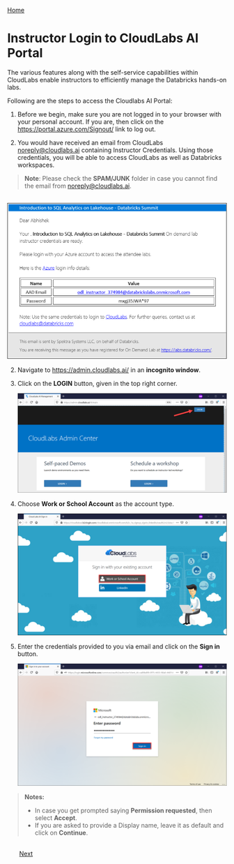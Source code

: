 [Home](./../README.md)

# Instructor Login to CloudLabs AI Portal 

The various features along with the self-service capabilities within CloudLabs enable instructors to efficiently manage the Databricks hands-on labs.

Following are the steps to access the Cloudlabs AI Portal:

1. Before we begin, make sure you are not logged in to your browser with your personal account. If you are, then click on the <https://portal.azure.com/Signout/> link to log out.

2. You would have received an email from CloudLabs <noreply@cloudlabs.ai> containing Instructor Credentials. Using those credentials, you will be able to access CloudLabs as well as Databricks workspaces.

>**Note**: Please check the **SPAM/JUNK** folder in case you cannot find the email from <noreply@cloudlabs.ai>.

   &nbsp;&nbsp;&nbsp;&nbsp;&nbsp;&nbsp;&nbsp;![](media/image00.png)

2. Navigate to <https://admin.cloudlabs.ai/> in an **incognito window**. 

3. Click on the **LOGIN** button, given in the top right corner.

   ![](media/image01.png)

4. Choose **Work or School Account** as the account type.
    
   ![](media/image02.png) 
    
5. Enter the credentials provided to you via email and click on the **Sign in** button.

   ![](media/image03.png) 
  
> **Notes:** 
> - In case you get prompted saying **Permission requested**, then select **Accept**.
> - If you are asked to provide a Display name, leave it as default and click on **Continue**.
>  
 

&nbsp;&nbsp;&nbsp;&nbsp;&nbsp;&nbsp;&nbsp;&nbsp;&nbsp;&nbsp;&nbsp;&nbsp;&nbsp;&nbsp;&nbsp;&nbsp;&nbsp;&nbsp;&nbsp;&nbsp;&nbsp;&nbsp;&nbsp;&nbsp;&nbsp;&nbsp;&nbsp;&nbsp;&nbsp;&nbsp;&nbsp;&nbsp;&nbsp;&nbsp;&nbsp;&nbsp;&nbsp;&nbsp;&nbsp;&nbsp;&nbsp;&nbsp;&nbsp;&nbsp;&nbsp;&nbsp;&nbsp;&nbsp;&nbsp;&nbsp;&nbsp;&nbsp;&nbsp;&nbsp;&nbsp;&nbsp;&nbsp;&nbsp;&nbsp;&nbsp;&nbsp;&nbsp;&nbsp;&nbsp;&nbsp;&nbsp;&nbsp;&nbsp;&nbsp;&nbsp;&nbsp;&nbsp;&nbsp;&nbsp;&nbsp;&nbsp;&nbsp;&nbsp;&nbsp;&nbsp;&nbsp;&nbsp;&nbsp;&nbsp;&nbsp;&nbsp;&nbsp;&nbsp;&nbsp;&nbsp;&nbsp;&nbsp;&nbsp;&nbsp;&nbsp;&nbsp;&nbsp;&nbsp;&nbsp;&nbsp;&nbsp;&nbsp;&nbsp;&nbsp;&nbsp;&nbsp;&nbsp;&nbsp;&nbsp;&nbsp;&nbsp;&nbsp;&nbsp;&nbsp;&nbsp;&nbsp;&nbsp;&nbsp;&nbsp;&nbsp;&nbsp;&nbsp;&nbsp;&nbsp;&nbsp;&nbsp;&nbsp;&nbsp;&nbsp;&nbsp;&nbsp;&nbsp;&nbsp;&nbsp;&nbsp;[Next](./Manage-On-Demand-Labs-readme.md)
